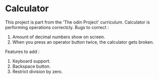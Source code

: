 # Calculator
This project is part from the 'The odin Project' curriculum.
Calculator is performing operations correctcly.
Bugs to correct : 
1. Amount of decimal numbers show on screen.
2. When you press an operator button twice, the calculator gets broken.

Features to add :

1. Keyboard support.
2. Backspace button.
3. Restrict division by zero.


